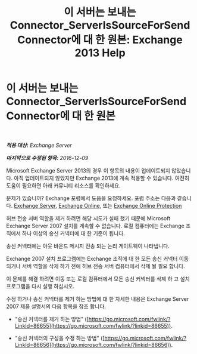 ﻿---
title: '이 서버는 보내는 Connector_ServerIsSourceForSendConnector에 대 한 원본: Exchange 2013 Help'
TOCTitle: 이 서버는 보내는 Connector_ServerIsSourceForSendConnector에 대 한 원본
ms:assetid: 151c0014-c90c-4c52-8e74-4b3f1bc7aaf1
ms:mtpsurl: https://technet.microsoft.com/ko-kr/library/ms.exch.setupreadiness.serverissourceforsendconnector(v=EXCHG.150)
ms:contentKeyID: 50482575
ms.date: 05/22/2018
mtps_version: v=EXCHG.150
ms.translationtype: MT
---

# 이 서버는 보내는 Connector\_ServerIsSourceForSendConnector에 대 한 원본

 

_**적용 대상:** Exchange Server_

_**마지막으로 수정된 항목:** 2016-12-09_

Microsoft Exchange Server 2013의 경우 이 항목의 내용이 업데이트되지 않았습니다. 아직 업데이트되지 않았지만 Exchange 2013에 계속 적용할 수 있습니다. 여전히 도움이 필요하면 아래 커뮤니티 리소스를 확인하세요.

문제가 있습니까? Exchange 포럼에서 도움을 요청하세요. 포럼 주소는 다음과 같습니다. [Exchange Server](https://go.microsoft.com/fwlink/p/?linkid=60612), [Exchange Online](https://go.microsoft.com/fwlink/p/?linkid=267542), 또는 [Exchange Online Protection](https://go.microsoft.com/fwlink/p/?linkid=285351)

허브 전송 서버 역할을 제거 하려면 해당 시도가 실패 했기 때문에 Microsoft Exchange Server 2007 설치를 계속할 수 없습니다. 로컬 컴퓨터에는 Exchange 조직에서 하나 이상의 송신 커넥터에 대 한 기준이 됩니다.

송신 커넥터에는 아웃 바운드 메시지 전송 되는 논리 게이트웨이 나타냅니다.

Exchange 2007 설치 프로그램에는 Exchange 조직에 대 한 모든 송신 커넥터 이동 되거나 서버 역할을 삭제 하기 전에 허브 전송 서버 컴퓨터에서 삭제 될 필요 합니다.

이 문제를 해결 하려면 이동 또는 로컬 컴퓨터에서 모든 송신 커넥터를 삭제 하 고 설치 프로그램을 다시 실행 하십시오.

수정 하거나 송신 커넥터를 제거 하는 방법에 대 한 자세한 내용은 Exchange Server 2007 제품 설명서의 다음 항목을 참조 합니다.

  - "송신 커넥터를 제거 하는 방법" ([https://go.microsoft.com/fwlink/?LinkId=86655](https://go.microsoft.com/fwlink/?linkid=86655)).

  - "송신 커넥터의 구성을 수정 하는 방법" ([https://go.microsoft.com/fwlink/?LinkId=86656](https://go.microsoft.com/fwlink/?linkid=86656)).

